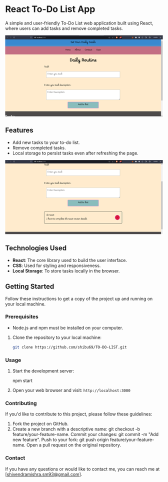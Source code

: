 # React To-Do List App

A simple and user-friendly To-Do List web application built using React, where users can add tasks and remove completed tasks.

![user interface](https://github.com/shibu69/TO-DO-LIST/blob/master/src/Components/Images/user-interface.png)


## Features

- Add new tasks to your to-do list.
- Remove completed tasks.
- Local storage to persist tasks even after refreshing the page.

![add task](https://github.com/shibu69/TO-DO-LIST/blob/master/src/Components/Images/task-added.png)

## Technologies Used

- **React**: The core library used to build the user interface.
- **CSS**: Used for styling and responsiveness.
- **Local Storage**: To store tasks locally in the browser.

## Getting Started

Follow these instructions to get a copy of the project up and running on your local machine.

### Prerequisites

- Node.js and npm must be installed on your computer.

1. Clone the repository to your local machine:

   ```bash
   git clone https://github.com/shibu69/TO-DO-LIST.git


### Usage
1. Start the development server:

   npm start

2. Open your web browser and visit:
   `http://localhost:3000`

### Contributing
If you'd like to contribute to this project, please follow these guidelines:

1. Fork the project on GitHub.
2. Create a new branch with a descriptive name: git checkout -b feature/your-feature-name.
Commit your changes: git commit -m "Add new feature".
Push to your fork: git push origin feature/your-feature-name.
Open a pull request on the original repository.

### Contact

If you have any questions or would like to contact me, you can reach me at [shivendramishra.sm93@gmail.com].
